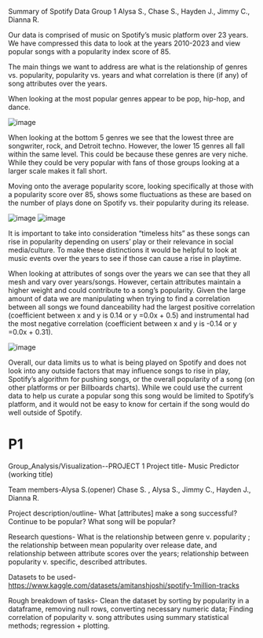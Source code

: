 Summary of Spotify Data
Group 1
Alysa S., Chase S., Hayden J., Jimmy C., Dianna R.

Our data is comprised of music on Spotify’s music platform over 23 years. We have compressed this data to look at the years 2010-2023 and view popular songs with a popularity index score of 85. 

The main things we want to address are what is the relationship of genres vs. popularity, popularity vs. years and what correlation is there (if any) of song attributes over the years.

When looking at the most popular genres appear to be pop, hip-hop, and dance.

![image](https://github.com/CScar07/P1/assets/129472048/6273bd49-d75c-4e0d-b6c6-20d7ba1cacdc)

 
When looking at the bottom 5 genres we see that the lowest three are songwriter, rock, and Detroit techno. However, the lower 15 genres all fall within the same level. This could be because these genres are very niche. While they could be very popular with fans of those groups looking at a larger scale makes it fall short.    

Moving onto the average popularity score, looking specifically at those with a popularity score over 85, shows some fluctuations as these are based on the number of plays done on Spotify vs. their popularity during its release. 

 ![image](https://github.com/CScar07/P1/assets/129472048/82749a28-ff7e-4c2e-aa7f-57ac47b0ec9e)
![image](https://github.com/CScar07/P1/assets/129472048/dc9e1e8a-8324-4287-bcd0-afc5de920017)

 
It is important to take into consideration “timeless hits” as these songs can rise in popularity depending on users’ play or their relevance in social media/culture. To make these distinctions it would be helpful to look at music events over the years to see if those can cause a rise in playtime. 

When looking at attributes of songs over the years we can see that they all mesh and vary over years/songs. However, certain attributes maintain a higher weight and could contribute to a song’s popularity. Given the large amount of data we are manipulating when trying to find a correlation between all songs we found danceability had the largest positive correlation (coefficient between x and y is 0.14 or y =0.0x + 0.5) and instrumental had the most negative correlation (coefficient between x and y is -0.14 or y =0.0x + 0.31). 

![image](https://github.com/CScar07/P1/assets/129472048/63e60fab-dd21-4865-8ed7-8c5336650ec9)

 
Overall, our data limits us to what is being played on Spotify and does not look into any outside factors that may influence songs to rise in play, Spotify’s algorithm for pushing songs, or the overall popularity of a song (on other platforms or per Billboards charts). 
While we could use the current data to help us curate a popular song this song would be limited to Spotify’s platform, and it would not be easy to know for certain if the song would do well outside of Spotify. 


















# P1
Group_Analysis/Visualization--PROJECT 1
Project title- Music Predictor (working title)

Team members-Alysa S.(opener) Chase S. , Alysa S., Jimmy C., Hayden J., Dianna R.

Project description/outline- What [attributes] make a song successful? Continue to be popular? What song will be popular?

Research questions-  What is the relationship between genre v. popularity ; the relationship between mean popularity over release date, and relationship between attribute scores over the years; relationship between popularity v. specific, described attributes. 

Datasets to be used- https://www.kaggle.com/datasets/amitanshjoshi/spotify-1million-tracks

Rough breakdown of tasks- Clean the dataset by sorting by popularity in a dataframe, removing null rows, converting necessary numeric data; Finding correlation of popularity v. song attributes using summary statistical methods; regression + plotting.


